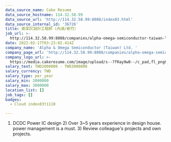 ```yaml
---
data_source_name: Cake Resume
data_source_hostname: 114.32.58.99
data_source_url: 'http://114.32.58.99:8088/index03.html'
data_source_internal_id: '36726'
title: 資深IC設計工程師 (內湖/新竹）
job_url: >-
  http://114.32.58.99:8088/companies/alpha-omega-semiconductor-taiwan-ltd/jobs/sr-design-engineer-neihu-hsinchu
date: 2022-02-17T03:23:02.414Z
company_name: 'Alpha & Omega Semiconductor (Taiwan) Ltd. '
company_page_url: 'http://114.32.58.99:8088/companies/alpha-omega-semiconductor-taiwan-ltd'
company_logo_url: >-
  https://media.cakeresume.com/image/upload/s--7fRay9w0--/c_pad,fl_png8,h_200,w_200/v1645067277/d2oltmtauxnrrfu8m7vl.png
salary_text: TWD2000000 - TWD3000000
salary_currency: TWD
salary_type: per_year
salary_min: 2000000
salary_max: 3000000
location_list: []
job_tags: []
badges:
  - Cloud index03t1110

---
```


1) DCDC Power IC design 2) Over 3~5 years experience in design house. power management is a must. 3) Review colleague's projects and own projects.